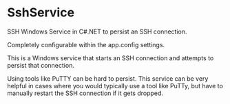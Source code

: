 # SshService
SSH Windows Service in C#.NET to persist an SSH connection.

Completely configurable within the app.config settings.

This is a Windows service that starts an SSH connection and attempts to persist that connection.

Using tools like PuTTY can be hard to persist.
This service can be very helpful in cases where you would typically use a tool like PuTTy, but have to manually restart the SSH connection if it gets dropped.
